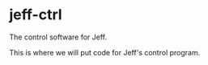 jeff-ctrl
=========

The control software for Jeff.

This is where we will put code for Jeff's control program.
